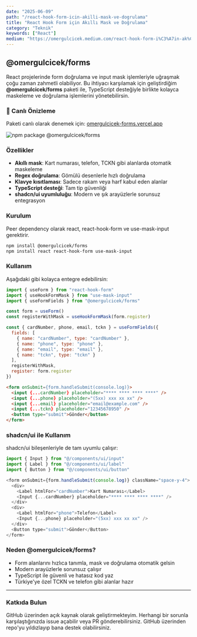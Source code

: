 ```yaml
---
date: "2025-06-09"
path: "/react-hook-form-icin-akilli-mask-ve-dogrulama"
title: "React Hook Form için Akıllı Mask ve Doğrulama"
category: "Teknik"
keywords: ["React"]
medium: "https://omergulcicek.medium.com/react-hook-form-i%C3%A7in-ak%C4%B1ll%C4%B1-mask-ve-do%C4%9Frulama-97dfe79d9123"
---
```


## @omergulcicek/forms

React projelerinde form doğrulama ve input mask işlemleriyle uğraşmak çoğu zaman zahmetli olabiliyor. Bu ihtiyacı karşılamak için geliştirdiğim **@omergulcicek/forms** paketi ile, TypeScript desteğiyle birlikte kolayca maskeleme ve doğrulama işlemlerini yönetebilirsin.

### 🚀 Canlı Önizleme

Paketi canlı olarak denemek için: <a href="https://omergulcicek-forms.vercel.app" target="_blank" rel="noreferrer noopener">omergulcicek-forms.vercel.app</a>

![npm package @omergulcicek/forms](/img/blog/2025-06-09/forms-mask.png)

### Özellikler

- **Akıllı mask**: Kart numarası, telefon, TCKN gibi alanlarda otomatik maskeleme
- **Regex doğrulama**: Gömülü desenlerle hızlı doğrulama
- **Klavye kısıtlaması**: Sadece rakam veya harf kabul eden alanlar
- **TypeScript desteği**: Tam tip güvenliği
- **shadcn/ui uyumluluğu**: Modern ve şık arayüzlerle sorunsuz entegrasyon

### Kurulum

Peer dependency olarak react, react-hook-form ve use-mask-input gerektirir.

```bash
npm install @omergulcicek/forms
npm install react react-hook-form use-mask-input
```

### Kullanım

Aşağıdaki gibi kolayca entegre edebilirsin:

```javascript
import { useForm } from "react-hook-form"
import { useHookFormMask } from "use-mask-input"
import { useFormFields } from "@omergulcicek/forms"

const form = useForm()
const registerWithMask = useHookFormMask(form.register)

const { cardNumber, phone, email, tckn } = useFormFields({
  fields: [
    { name: "cardNumber", type: "cardNumber" },
    { name: "phone", type: "phone" },
    { name: "email", type: "email" },
    { name: "tckn", type: "tckn" }
  ],
  registerWithMask,
  register: form.register
})
```

```html
<form onSubmit={form.handleSubmit(console.log)}>
  <input {...cardNumber} placeholder="**** **** **** ****" />
  <input {...phone} placeholder="(5xx) xxx xx xx" />
  <input {...email} placeholder="email@example.com" />
  <input {...tckn} placeholder="12345678950" />
  <button type="submit">Gönder</button>
</form>
```

### shadcn/ui ile Kullanım

shadcn/ui bileşenleriyle de tam uyumlu çalışır:

```javascript
import { Input } from "@/components/ui/input"
import { Label } from "@/components/ui/label"
import { Button } from "@/components/ui/button"

<form onSubmit={form.handleSubmit(console.log)} className="space-y-4">
  <div>
    <Label htmlFor="cardNumber">Kart Numarası</Label>
    <Input {...cardNumber} placeholder="**** **** **** ****" />
  </div>
  <div>
    <Label htmlFor="phone">Telefon</Label>
    <Input {...phone} placeholder="(5xx) xxx xx xx" />
  </div>
  <Button type="submit">Gönder</Button>
</form>
```

### Neden @omergulcicek/forms?

- Form alanlarını hızlıca tanımla, mask ve doğrulama otomatik gelsin
- Modern arayüzlerle sorunsuz çalışır
- TypeScript ile güvenli ve hatasız kod yaz
- Türkiye'ye özel TCKN ve telefon gibi alanlar hazır

***

### Katkıda Bulun

GitHub üzerinden açık kaynak olarak geliştirmekteyim. Herhangi bir sorunla karşılaştığınızda issue açabilir veya PR gönderebilirsiniz. GitHub üzerinden repo'yu yıldızlayıp bana destek olabilirsiniz.